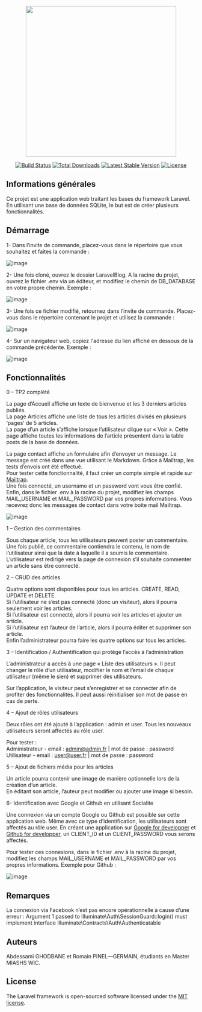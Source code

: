 <p align="center"><img src="https://res.cloudinary.com/dtfbvvkyp/image/upload/v1566331377/laravel-logolockup-cmyk-red.svg" width="400"></p>

<p align="center">
<a href="https://travis-ci.org/laravel/framework"><img src="https://travis-ci.org/laravel/framework.svg" alt="Build Status"></a>
<a href="https://packagist.org/packages/laravel/framework"><img src="https://poser.pugx.org/laravel/framework/d/total.svg" alt="Total Downloads"></a>
<a href="https://packagist.org/packages/laravel/framework"><img src="https://poser.pugx.org/laravel/framework/v/stable.svg" alt="Latest Stable Version"></a>
<a href="https://packagist.org/packages/laravel/framework"><img src="https://poser.pugx.org/laravel/framework/license.svg" alt="License"></a>
</p>

## Informations générales

Ce projet est une application web traitant les bases du framework Laravel. En utilisant une base de données SQLite, le but est de créer plusieurs fonctionnalités.

## Démarrage

1- Dans l’invite de commande, placez-vous dans le répertoire que vous souhaitez et faites la commande :  

![image](https://user-images.githubusercontent.com/62068763/79251590-a0635700-7e80-11ea-906b-e9866fc80c75.png)

2- Une fois cloné, ouvrez le dossier LaravelBlog. A la racine du projet, ouvrez le fichier .env via un éditeur, et modifiez le chemin de DB_DATABASE en votre propre chemin. Exemple :  

![image](https://user-images.githubusercontent.com/62068763/79254807-91cb6e80-7e85-11ea-8d1b-f80e7af472b7.png)

3- Une fois ce fichier modifié, retournez dans l’invite de commande. Placez-vous dans le répertoire contenant le projet et utilisez la commande :  

![image](https://user-images.githubusercontent.com/62068763/79251924-1ff12600-7e81-11ea-8baa-cb4ae2e7c692.png)

4- Sur un navigateur web, copiez l'adresse du lien affiché en dessous de la commande précédente. Exemple :  

![image](https://user-images.githubusercontent.com/62068763/79253684-e66dea00-7e83-11ea-991b-3f4c523a33ce.png)

## Fonctionnalités

0 – TP2 complété 

La page d’Accueil affiche un texte de bienvenue et les 3 derniers articles publiés.  
La page Articles affiche une liste de tous les articles divisés en plusieurs ‘pages’ de 5 articles.  
La page d’un article s’affiche lorsque l’utilisateur clique sur « Voir ». Cette page affiche toutes les informations de l’article présentent dans la table posts de la base de données.  
  
La page contact affiche un formulaire afin d’envoyer un message. Le message est créé dans une vue utilisant le Markdown. Grâce à Mailtrap, les tests d’envois ont été effectué.  
Pour tester cette fonctionnalité, il faut créer un compte simple et rapide sur [Mailtrap](https://mailtrap.io/).  
Une fois connecté, un username et un password vont vous être confié.  
Enfin, dans le fichier .env à la racine du projet, modifiez les champs MAIL_USERNAME et MAIL_PASSWORD par vos propres informations. Vous recevrez donc les messages de contact dans votre boite mail Mailtrap.  

![image](https://user-images.githubusercontent.com/62068763/79254082-7ca21000-7e84-11ea-9459-cc5fe9582563.png)

1 – Gestion des commentaires

Sous chaque article, tous les utilisateurs peuvent poster un commentaire. Une fois publié, ce commentaire contiendra le contenu, le nom de l’utilisateur ainsi que la date à laquelle il a soumis le commentaire. L’utilisateur est redirigé vers la page de connexion s’il souhaite commenter un article sans être connecté.

2 – CRUD des articles

Quatre options sont disponibles pour tous les articles. CREATE, READ, UPDATE et DELETE.  
Si l’utilisateur ne s’est pas connecté (donc un visiteur), alors il pourra seulement voir les articles.  
Si l’utilisateur est connecté, alors il pourra voir les articles et ajouter un article.  
Si l’utilisateur est l’auteur de l’article, alors il pourra éditer et supprimer son article.  
Enfin l’administrateur pourra faire les quatre options sur tous les articles.

3 – Identification / Authentification qui protège l’accès à l’administration

L’administrateur a accès à une page « Liste des utilisateurs ». Il peut changer le rôle d’un utilisateur, modifier le nom et l’email de chaque utilisateur (même le sien) et supprimer des utilisateurs.  
  
Sur l’application, le visiteur peut s’enregistrer et se connecter afin de profiter des fonctionnalités.
Il peut aussi réinitialiser son mot de passe en cas de perte. 

4 – Ajout de rôles utilisateurs 

Deux rôles ont été ajouté à l’application : admin et user. Tous les nouveaux utilisateurs seront affectés au rôle user.

Pour tester :  
Administrateur - email : admin@admin.fr | mot de passe : password  
Utilisateur - email : user@user.fr | mot de passe : password

5 – Ajout de fichiers média pour les articles

Un article pourra contenir une image de manière optionnelle lors de la création d’un article.  
En éditant son article, l’auteur peut modifier ou ajouter une image si besoin.

6- Identification avec Google et Github en utilisant Socialite

Une connexion via un compte Google ou Github est possible sur cette application web. Même avec ce type d’identification, les utilisateurs sont affectés au rôle user. En créant une application sur [Google for developper](https://developers.google.com/) et [Github for developper](https://developer.github.com/program/), un CLIENT_ID et un CLIENT_PASSWORD vous serons affectés.  
  
Pour tester ces connexions, dans le fichier .env à la racine du projet, modifiez les champs MAIL_USERNAME et MAIL_PASSWORD par vos propres informations.  Exemple pour Github :  

![image](https://user-images.githubusercontent.com/62068763/79254589-40bb7a80-7e85-11ea-85c9-04c3cc6a9bba.png)

## Remarques

La connexion via Facebook n’est pas encore opérationnelle à cause d’une erreur :
Argument 1 passed to Illuminate\Auth\SessionGuard::login() must implement interface Illuminate\Contracts\Auth\Authenticatable

## Auteurs

Abdessami GHODBANE et Romain PINEL—GERMAIN, étudiants en Master MIASHS WIC.

## License

The Laravel framework is open-sourced software licensed under the [MIT license](https://opensource.org/licenses/MIT).
